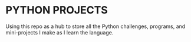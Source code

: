 # PYTHON PROJECTS

Using this repo as a hub to store all the Python challenges, programs, and mini-projects I make as I learn the language.
